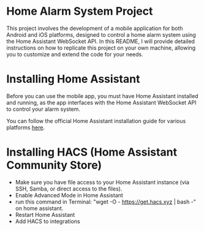 # Home Alarm System Project
This project involves the development of a mobile application for both Android and iOS platforms, designed to control a home alarm system using the Home Assistant WebSocket API. In this README, I will provide detailed instructions on how to replicate this project on your own machine, allowing you to customize and extend the code for your needs.

# Installing Home Assistant
Before you can use the mobile app, you must have Home Assistant installed and running, as the app interfaces with the Home Assistant WebSocket API to control your alarm system.

You can follow the official Home Assistant installation guide for various platforms [here](https://www.home-assistant.io/installation/).

# Installing HACS (Home Assistant Community Store)
 - Make sure you have file access to your Home Assistant instance (via SSH, Samba, or direct access to the files).
 - Enable Advanced Mode in Home Assistant
 - run this command in Terminal:
    "wget -O - https://get.hacs.xyz | bash -"
    on home assistant.
 - Restart Home Assistant
 - Add HACS to integrations
 
